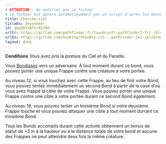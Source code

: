 ```yaml
---
# ATTENTION : Ne modifiez pas ce fichier
# Ce fichier est généré automatiquement par un script d'après les données du module Foundry VTT officiel et de sa traduction
title: Cherche-ciel
titleEn: Skyseeker
id: gepQGtV8Ftr0JJ6O
urlFr: https://gitlab.com/pathfinder-fr/foundryvtt-pathfinder2-fr/-/blob/master/data/feats/gepQGtV8Ftr0JJ6O.htm
urlEn: https://gitlab.com/hooking/foundry-vtt---pathfinder-2e/-/blob/master/packs/data/feats.db/skyseeker.json
layout: dons
---
```

**Conditions** Vous avez pris la posture du Ciel et du Paradis.

Vous [Bondissez](../actions/bondir.md) vers un adversaire. À tout moment durant ce bond, vous pouvez porter une unique Frappe contre une créature à votre portée.

Au niveau 12, si vous touchez avec cette Frappe, au lieu de finir votre Bond, vous pouvez tentez immédiatement un second Bond à partir de la case d'où vous avez frappé la cible de votre Frappe. Vous pouvez porter une unique Frappe contre une cible à votre portée durant ce second Bond également.

Au niveau 16, vous pouvez tenter un troisième Bond si votre deuxième Frappe touche et vous pouvez attaquer une cible à tout moment durrant ce troisième Bond.

Tous les Bonds accomplis durant cette activité obtiennent un bonus de statut de +3 m à la hauteur ou à la distance totale de votre bond et aucune des Frappes ne peut atteindre deux fois la même créature.
